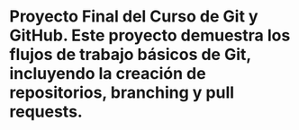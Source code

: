 # Proyecto Final del Curso de Git y GitHub. Este proyecto demuestra los flujos de trabajo básicos de Git, incluyendo la creación de repositorios, branching y pull requests.
